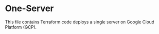 # One-Server
This file contains Terraform  code deploys a single server on Google Cloud Platform (GCP).
